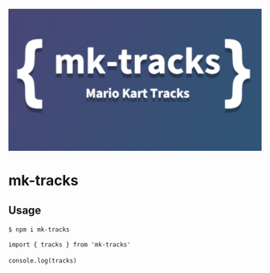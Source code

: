 ![](./og-image.png)

# mk-tracks

## Usage

```
$ npm i mk-tracks
```

```
import { tracks } from 'mk-tracks'

console.log(tracks)
```

